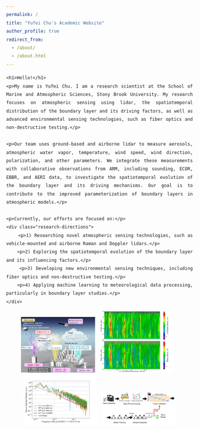 ```yaml
---
permalink: /
title: "Yufei Chu's Academic Website"
author_profile: true
redirect_from: 
  - /about/
  - /about.html
---
```


<!DOCTYPE html>
<html lang="en">
<head>
    <meta charset="UTF-8">
    <meta name="viewport" content="width=device-width, initial-scale=1.0">
    <title>Yufei Chu Homepage</title>
    <style>
        body {
            font-family: 'Patrick Hand', cursive; /* Example of a handwritten-style font */
            text-align: justify;
            padding: 20px;
            line-height: 1.6;
        }
        .research-directions {
            margin-left: 20px;
            line-height: 1.8;
        }
        .research-directions p {
            text-indent: 20px; /* Indentation for each research direction */
        }
    </style>
    <link href="https://fonts.googleapis.com/css2?family=Patrick+Hand&display=swap" rel="stylesheet"> <!-- Import a handwritten font from Google Fonts -->
</head>
<body>

    <h1>Hello!</h1>
    <p>My name is Yufei Chu. I am a research scientist at the School of Marine and Atmospheric Sciences, Stony Brook University. My research focuses on atmospheric sensing using lidar, the spatiotemporal distribution of the boundary layer and its driving factors, as well as advanced environmental sensing technologies, such as fiber optics and non-destructive testing.</p>

    <p>Our team uses ground-based and airborne lidar to measure aerosols, atmospheric water vapor, temperature, wind speed, wind direction, polarization, and other parameters. We integrate these measurements with collaborative observations from ARM, including sounding, ECOR, EBBR, and AERI data, to investigate the spatiotemporal evolution of the boundary layer and its driving mechanisms. Our goal is to contribute to the improved parameterization of boundary layers in atmospheric models.</p>

    <p>Currently, our efforts are focused on:</p>
    <div class="research-directions">
        <p>1) Researching novel atmospheric sensing technologies, such as vehicle-mounted and airborne Raman and Doppler lidars.</p>
        <p>2) Exploring the spatiotemporal evolution of the boundary layer and its influencing factors.</p>
        <p>3) Developing new environmental sensing techniques, including fiber optics and non-destructive testing.</p>
        <p>4) Applying machine learning to meteorological data processing, particularly in boundary layer studies.</p>
    </div>

</body>
</html>


<div style="text-align: center;">
    <img src="images/P1.png" alt="P1" style="width: 200px; height: auto; margin-right: 10px;">
    <img src="images/C1.png" alt="C1" style="width: 200px; height: auto; margin-right: 10px;">
    <img src="images/P3.png" alt="P3" style="width: 200px; height: auto; margin-right: 10px;">
    <img src="images/P4.png" alt="P4" style="width: 200px; height: auto;">
</div>

